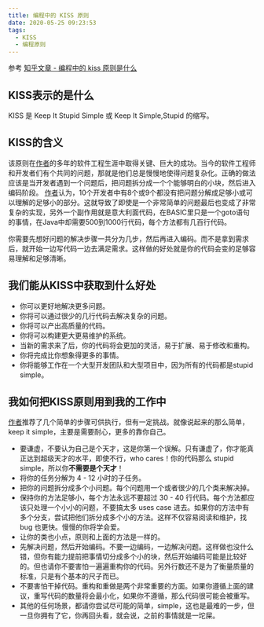 ```yaml
---
title: 编程中的 KISS 原则
date: 2020-05-25 09:23:53
tags:
  - KISS
  - 编程原则
---
```

参考 [知乎文章 - 编程中的 kiss 原则是什么](https://zhuanlan.zhihu.com/p/110031390)
<!-- more -->
## KISS表示的是什么

KISS 是 Keep It Stupid Simple 或 Keep It Simple,Stupid 的缩写。

## KISS的含义

该原则在[作者](https://www.zhihu.com/people/san-guo-you-xi-da-shi)的多年的软件工程生涯中取得关键、巨大的成功。当今的软件工程师和开发者们有个共同的问题，那就是他们总是慢慢地使得问题复杂化。正确的做法应该是当开发者遇到一个问题后，把问题拆分成一个个能够明白的小块，然后进入编码阶段。
[作者](https://www.zhihu.com/people/san-guo-you-xi-da-shi)认为，10个开发者中有8个或9个都没有把问题分解成足够小或可以理解的足够小的部分。这就导致了即使是一个非常简单的问题最后也变成了非常复杂的实现，另外一个副作用就是意大利面代码，在BASIC里只是一个goto语句的事情，在Java中却需要500到1000行代码，每个方法都有几百行代码。

你需要先想好问题的解决步骤一共分为几步，然后再进入编码。而不是拿到需求后，就开始一边写代码一边去满足需求。这样做的好处就是你的代码会变的足够容易理解和足够清晰。

## 我们能从KISS中获取到什么好处

- 你可以更好地解决更多问题。
- 你将可以通过很少的几行代码去解决复杂的问题。
- 你将可以产出高质量的代码。
- 你将可以构建更大更易维护的系统。
- 当新的需求来了后，你的代码将会更加的灵活，易于扩展、易于修改和重构。
- 你将完成比你想象得更多的事情。
- 你将能够工作在一个大型开发团队和大型项目中，因为所有的代码都是stupid simple。

## 我如何把KISS原则用到我的工作中

[作者](https://www.zhihu.com/people/san-guo-you-xi-da-shi)推荐了几个简单的步骤可供执行，但有一定挑战。就像说起来的那么简单，keep it simple，主要是需要耐心，更多的靠你自己。

- 要谦虚，不要认为自己是个天才，这是你第一个误解。只有谦虚了，你才能真正达到超级天才的水平，即使不行，who cares！你的代码那么 stupid simple，所以你**不需要是个天才**！
- 将你的任务分解为 4 - 12 小时的子任务。
- 把你的问题拆分成多个小问题。每个问题用一个或者很少的几个类来解决掉。
- 保持你的方法足够小，每个方法永远不要超过 30 - 40 行代码。每个方法都应该只处理一个小小的问题，不要搞太多 uses case 进去。如果你的方法中有多个分支，尝试把他们拆分成多个小的方法。这样不仅容易阅读和维护，找 bug 也更快。慢慢的你将学会爱。
- 让你的类也小点，原则和上面的方法是一样的。
- 先解决问题，然后开始编码。不要一边编码，一边解决问题。这样做也没什么错，但你有能力提前把事情切分成多个小的块，然后开始编码可能是比较好的。但也请你不要害怕一遍遍重构你的代码。另外行数还不是为了衡量质量的标准，只是有个基本的尺子而已。
- 不要害怕干掉代码。重构和重做是两个非常重要的方面。如果你遵循上面的建议，重写代码的数量将会最小化，如果你不遵循，那么代码很可能会被重写。
- 其他的任何场景，都请你尝试尽可能的简单，simple，这也是最难的一步，但一旦你拥有了它，你再回头看，就会说，之前的事情就是一坨屎。
